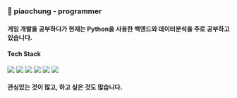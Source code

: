 ### 🚓 piaochung - programmer
#### 게임 개발을 공부하다가 현재는 Python을 사용한 백엔드와 데이터분석을 주로 공부하고 있습니다.

#### Tech Stack
<img src="https://img.shields.io/badge/Python-3766AB?style=flat-square&logo=Python&logoColor=white"/></a>
<img src="https://img.shields.io/badge/Django-092E20?style=flat-square&logo=django&logoColor=white"/></a>
<img src="https://img.shields.io/badge/Tensorflow-FF6F00?style=flat-square&logo=tensorflow&logoColor=white"/></a>
<img src="https://img.shields.io/badge/Unity-ffffff?style=flat-square&logo=Unity&logoColor=black"/></a>
<img src="https://img.shields.io/badge/php-777BB4?style=flat-square&logo=php&logoColor=white"/></a>
<img src="https://img.shields.io/badge/flask-000000?style=flat-square&logo=flask&logoColor=white"/></a>

#### 관싱있는 것이 많고, 하고 싶은 것도 많습니다.
